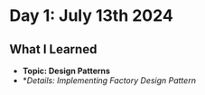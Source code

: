 # Day 1: July 13th 2024

## What I Learned
- **Topic: Design Patterns**
- **Details: Implementing Factory Design Pattern*

